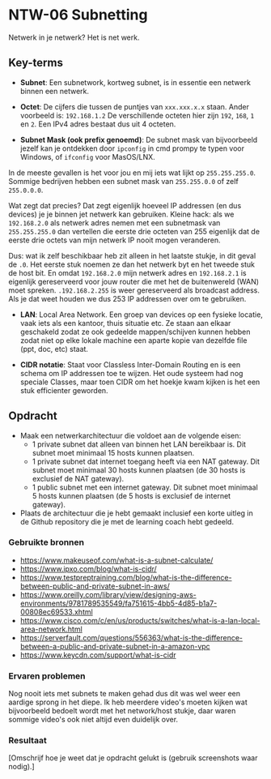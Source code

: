 # NTW-06 Subnetting
Netwerk in je netwerk? Het is net werk. 

## Key-terms
- **Subnet**:
Een subnetwork, kortweg subnet, is in essentie een netwerk binnen een netwerk. 

- **Octet**: De cijfers die tussen de puntjes van `xxx.xxx.x.x` staan. Ander voorbeeld is: `192.168.1.2` De verschillende octeten hier zijn `192`, `168`, `1` en `2`. Een IPv4 adres bestaat dus uit 4 octeten. 

- **Subnet Mask (ook prefix genoemd)**:
De subnet mask van bijvoorbeeld jezelf kan je ontdekken door `ipconfig` in cmd prompy te typen voor Windows, of `ifconfig` voor MasOS/LNX. 

In de meeste gevallen is het voor jou en mij iets wat lijkt op `255.255.255.0`. Sommige bedrijven hebben een subnet mask van `255.255.0.0` of zelf `255.0.0.0`. 

Wat zegt dat precies? Dat zegt eigenlijk hoeveel IP addressen (en dus devices) je je binnen jet netwerk kan gebruiken. Kleine hack: als we `192.168.2.0` als netwerk adres nemen met een subnetmask van `255.255.255.0` dan vertellen die eerste drie octeten van 255 eigenlijk dat de eerste drie octets van mijn netwerk IP nooit mogen veranderen. 

Dus: wat ik zelf beschikbaar heb zit alleen in het laatste stukje, in dit geval de `.0`. Het eerste stuk noemen ze dan het netwerk byt en het tweede stuk de host bit. En omdat `192.168.2.0` mijn netwerk adres en `192.168.2.1` is eigenlijk gereserveerd voor jouw router die met het de buitenwereld (WAN) moet spreken. `.192.168.2.255` is weer gereserveerd als broadcast address. Als je dat weet houden we dus 253 IP addressen over om te gebruiken. 

- **LAN**:
Local Area Network.
Een groep van devices op een fysieke locatie, vaak iets als een kantoor, thuis situatie etc. Ze staan aan elkaar geschakeld zodat ze ook gedeelde mappen/schijven kunnen hebben zodat niet op elke lokale machine een aparte kopie van dezelfde file (ppt, doc, etc) staat.  

- **CIDR notatie**:
Staat voor Classless Inter-Domain Routing en is een schema om IP addressen toe te wijzen. Het oude systeem had nog speciale Classes, maar toen CIDR om het hoekje kwam kijken is het een stuk efficienter geworden. 


## Opdracht
- Maak een netwerkarchitectuur die voldoet aan de volgende eisen:
    - 1 private subnet dat alleen van binnen het LAN bereikbaar is. Dit subnet moet minimaal 15 hosts kunnen plaatsen.
    - 1 private subnet dat internet toegang heeft via een NAT gateway. Dit subnet moet minimaal 30 hosts kunnen plaatsen (de 30 hosts is exclusief de NAT gateway).
    - 1 public subnet met een internet gateway. Dit subnet moet minimaal 5 hosts kunnen plaatsen (de 5 hosts is exclusief de internet gateway).
- Plaats de architectuur die je hebt gemaakt inclusief een korte uitleg in de Github repository die je met de learning coach hebt gedeeld.


### Gebruikte bronnen
- https://www.makeuseof.com/what-is-a-subnet-calculate/
- https://www.ipxo.com/blog/what-is-cidr/
- https://www.testpreptraining.com/blog/what-is-the-difference-between-public-and-private-subnet-in-aws/
- https://www.oreilly.com/library/view/designing-aws-environments/9781789535549/fa751615-4bb5-4d85-b1a7-00808ec69533.xhtml
- https://www.cisco.com/c/en/us/products/switches/what-is-a-lan-local-area-network.html
- https://serverfault.com/questions/556363/what-is-the-difference-between-a-public-and-private-subnet-in-a-amazon-vpc
- https://www.keycdn.com/support/what-is-cidr


### Ervaren problemen
Nog nooit iets met subnets te maken gehad dus dit was wel weer een aardige sprong in het diepe. Ik heb meerdere video's moeten kijken wat bijvoorbeeld bedoelt wordt met het network/host stukje, daar waren sommige video's ook niet altijd even duidelijk over. 



### Resultaat
[Omschrijf hoe je weet dat je opdracht gelukt is (gebruik screenshots waar nodig).]
